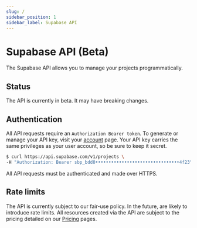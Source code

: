 ```yaml
---
slug: /
sidebar_position: 1
sidebar_label: Supabase API
---
```


# Supabase API (Beta)

The Supabase API allows you to manage your projects programmatically.

## Status

The API is currently in beta. It may have breaking changes.

## Authentication

All API requests require an `Authorization Bearer token`. 
To generate or manage your API key, visit your [account](https://app.supabase.com/account/tokens) page. 
Your API key carries the same privileges as your user account, so be sure to keep it secret.

```bash
$ curl https://api.supabase.com/v1/projects \
-H "Authorization: Bearer sbp_bdd0••••••••••••••••••••••••••••••••4f23"
```

All API requests must be authenticated and made over HTTPS. 

## Rate limits

The API is currently subject to our fair-use policy. In the future, are likely to introduce rate limits.
All resources created via the API are subject to the pricing detailed on our [Pricing](https://supabase.com/pricing) pages.